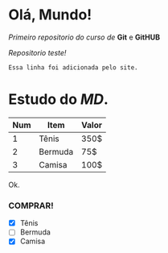 # Olá, Mundo!
 *Primeiro repositorio do curso de* **Git** e **GitHUB**

*Repositorio teste!*

`Essa linha foi adicionada pelo site.`

# Estudo do _**MD**_.

Num | Item | Valor
---|---|---
1 | Tênis | 350$
2 | Bermuda | 75$
3 | Camisa | 100$

Ok.

### **COMPRAR!**
- [x] Tênis
- [ ] Bermuda
- [x] Camisa